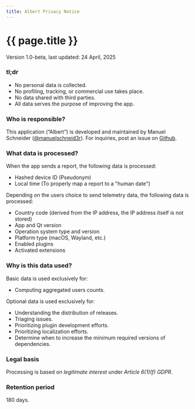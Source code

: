 ```yaml
---
title: Albert Privacy Notice
---
```


# {{ page.title }}
Version 1.0-beta, last updated: 24 April, 2025

### **tl;dr**

- No personal data is collected.
- No profiling, tracking, or commercial use takes place.
- No data shared with third parties.
- All data serves the purpose of improving the app.

### Who is responsible?

This application (“Albert”) is developed and maintained by Manuel Schneider ([@manuelschneid3r](https://github.com/ManuelSchneid3r)).
For inquiries, post an issue on [Github](https://github.com/albertlauncher/albert/issues).

### What data is processed?

When the app sends a report, the following data is processed:

- Hashed device ID (Pseudonym)
- Local time (To properly map a report to a "human date")

Depending on the users choice to send telemetry data, the following data is processed:

- Country code (derived from the IP address, the IP address itself is not stored)
- App and Qt version
- Operation system type and version
- Platform type (macOS, Wayland, etc.)
- Enabled plugins
- Activated extensions

### Why is this data used?

Basic data is used exclusively for:

- Computing aggregated users counts.

Optional data is used exclusively for:

- Understanding the distribution of releases.
- Triaging issues.
- Prioritizing plugin development efforts.
- Prioritizing localization efforts.
- Determine when to increase the minimum required versions of dependencies.

### Legal basis

Processing is based on *legitimate interest* under *Article 6(1)(f) GDPR*. 

### Retention period

180 days.
